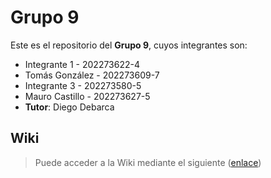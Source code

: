# Grupo 9

Este es el repositorio del **Grupo 9**, cuyos integrantes son:

* Integrante 1 - 202273622-4
* Tomás González - 202273609-7
* Integrante 3 - 202273580-5
* Mauro Castillo - 202273627-5
* **Tutor**: Diego Debarca

## Wiki

> Puede acceder a la Wiki mediante el siguiente ([enlace](https://github.com/muitomou/GRUPO09-2024-PROYINF/wiki))
